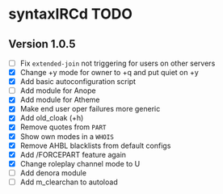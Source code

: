 # syntaxIRCd TODO

## Version 1.0.5

 - [ ] Fix `extended-join` not triggering for users on other servers
 - [x] Change +y mode for owner to +q and put quiet on +y
 - [x] Add basic autoconfiguration script
 - [ ] Add module for Anope
 - [x] Add module for Atheme
 - [x] Make end user oper failures more generic
 - [x] Add old_cloak (+h)
 - [x] Remove quotes from `PART`
 - [x] Show own modes in a `WHOIS`
 - [x] Remove AHBL blacklists from default configs
 - [x] Add /FORCEPART feature again
 - [x] Change roleplay channel mode to U
 - [ ] Add denora module
 - [ ] Add m_clearchan to autoload
